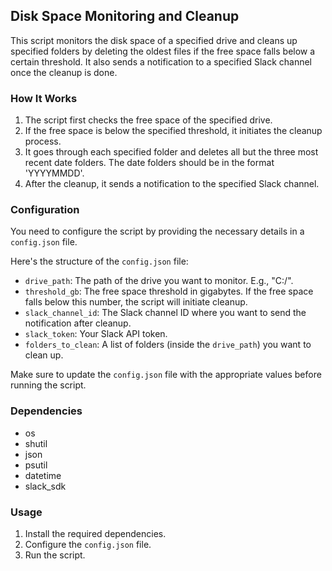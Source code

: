## Disk Space Monitoring and Cleanup

This script monitors the disk space of a specified drive and cleans up specified folders by deleting the oldest files if the free space falls below a certain threshold. It also sends a notification to a specified Slack channel once the cleanup is done.

### How It Works

1. The script first checks the free space of the specified drive.
2. If the free space is below the specified threshold, it initiates the cleanup process.
3. It goes through each specified folder and deletes all but the three most recent date folders. The date folders should be in the format 'YYYYMMDD'.
4. After the cleanup, it sends a notification to the specified Slack channel.

### Configuration

You need to configure the script by providing the necessary details in a `config.json` file.

Here's the structure of the `config.json` file:

- `drive_path`: The path of the drive you want to monitor. E.g., "C:/".
- `threshold_gb`: The free space threshold in gigabytes. If the free space falls below this number, the script will initiate cleanup.
- `slack_channel_id`: The Slack channel ID where you want to send the notification after cleanup.
- `slack_token`: Your Slack API token.
- `folders_to_clean`: A list of folders (inside the `drive_path`) you want to clean up.

Make sure to update the `config.json` file with the appropriate values before running the script.

### Dependencies

- os
- shutil
- json
- psutil
- datetime
- slack_sdk

### Usage

1. Install the required dependencies.
2. Configure the `config.json` file.
3. Run the script.
